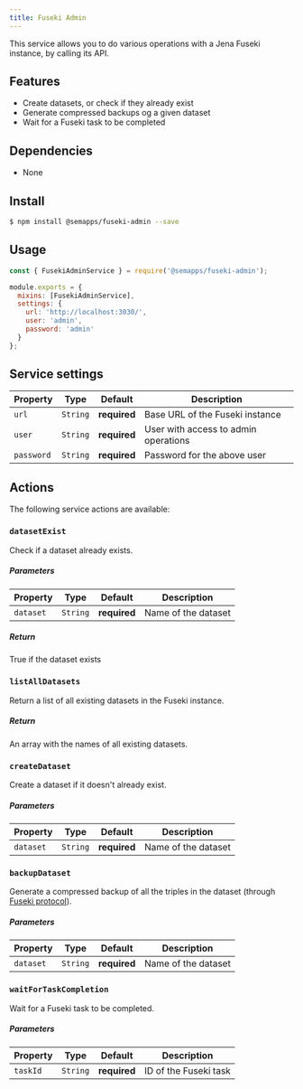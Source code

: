 ```yaml
---
title: Fuseki Admin
---
```


This service allows you to do various operations with a Jena Fuseki instance, by calling its API.

## Features

- Create datasets, or check if they already exist
- Generate compressed backups og a given dataset
- Wait for a Fuseki task to be completed

## Dependencies

- None

## Install

```bash
$ npm install @semapps/fuseki-admin --save
```

## Usage

```js
const { FusekiAdminService } = require('@semapps/fuseki-admin');

module.exports = {
  mixins: [FusekiAdminService],
  settings: {
    url: 'http://localhost:3030/',
    user: 'admin',
    password: 'admin'
  }
};
```

## Service settings

| Property | Type | Default | Description |
| -------- | ---- | ------- | ----------- |
| `url` | `String` | **required** | Base URL of the Fuseki instance |
| `user` | `String` | **required** | User with access to admin operations |
| `password` | `String` | **required** | Password for the above user |


## Actions

The following service actions are available:

### `datasetExist`

Check if a dataset already exists.

##### Parameters
| Property | Type | Default | Description |
| -------- | ---- | ------- | ----------- |
| `dataset` | `String` | **required** | Name of the dataset |

##### Return
True if the dataset exists

### `listAllDatasets`

Return a list of all existing datasets in the Fuseki instance.

##### Return
An array with the names of all existing datasets.

### `createDataset`

Create a dataset if it doesn't already exist.

##### Parameters
| Property | Type | Default | Description |
| -------- | ---- | ------- | ----------- |
| `dataset` | `String` | **required** | Name of the dataset |

### `backupDataset`

Generate a compressed backup of all the triples in the dataset (through [Fuseki protocol](https://jena.apache.org/documentation/fuseki2/fuseki-server-protocol.html)).

##### Parameters
| Property | Type | Default | Description |
| -------- | ---- | ------- | ----------- |
| `dataset` | `String` | **required** | Name of the dataset |

### `waitForTaskCompletion`

Wait for a Fuseki task to be completed.

##### Parameters
| Property | Type | Default | Description |
| -------- | ---- | ------- | ----------- |
| `taskId` | `String` | **required** | ID of the Fuseki task |
